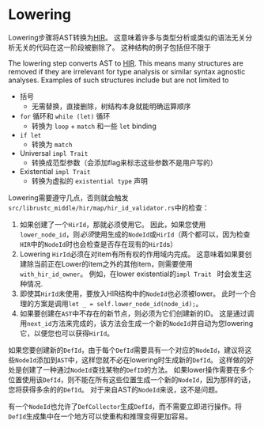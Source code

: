 # Lowering

Lowering步骤将AST转换为[HIR](hir.html)。 这意味着许多与类型分析或类似的语法无关分析无关的代码在这一阶段被删除了。 这种结构的例子包括但不限于

The lowering step converts AST to [HIR](hir.html).
This means many structures are removed if they are irrelevant
for type analysis or similar syntax agnostic analyses. Examples
of such structures include but are not limited to

* 括号
    * 无需替换，直接删除，树结构本身就能明确运算顺序
* `for` 循环和 `while (let)` 循环
    * 转换为 `loop` + `match` 和一些 `let` binding
* `if let`
    * 转换为 `match`
* Universal `impl Trait`
    * 转换成范型参数（会添加flag来标志这些参数不是用户写的）
* Existential `impl Trait`
    * 转换为虚拟的 `existential type` 声明

Lowering需要遵守几点，否则就会触发`src/librustc_middle/hir/map/hir_id_validator.rs`中的检查：

1. 如果创建了一个`HirId`，那就必须使用它。
  因此，如果您使用`lower_node_id`，则*必须*使用生成的`NodeId`或`HirId`（两个都可以，因为检查`HIR`中的`NodeId`时也会检查是否存在现有的`HirId`s）
2. Lowering `HirId`必须在对item有所有权的作用域内完成。
  这意味着如果要创建除当前正在Lower的item之外的其他item，则需要使用`with_hir_id_owner`。
例如，在lower existential的`impl Trait ` 时会发生这种情况.
3. 即使其`HirId`未使用，要放入HIR结构中的`NodeId`也必须被lower。
  此时一个合理的方案是调用`let _ = self.lower_node_id(node_id);`。
4. 如果要创建在`AST`中不存在的新节点，则必须为它们创建新的ID。
这是通过调用`next_id`方法来完成的，该方法会生成一个新的`NodeId`并自动为您lowering它，以便您也可以获得`HirId`。

如果您要创建新的`DefId`，由于每个`DefId`需要具有一个对应的`NodeId`，建议将这些`NodeId`添加到`AST`中，这样您就不必在lowering时生成新的`DefId`。
这样做的好处是创建了一种通过`NodeId`查找某物的`DefID`的方法。
如果lower操作需要在多个位置使用该`DefId`，则不能在所有这些位置生成一个新的`NodeId`，因为那样的话，您将获得多余的的`DefId`。
对于来自AST的`NodeId`来说，这不是问题。

有一个`NodeId`也允许了`DefCollector`生成`DefId`，而不需要立即进行操作。将`DefId`生成集中在一个地方可以使重构和推理变得更加容易。